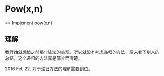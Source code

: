 # Pow(x,n)
==
Implement pow(x,n)

## 理解
我开始就想起之前那个除法的实现，所以就没有考虑递归的方法，后来看了别人的总结，这个递归的方法真是简介而清楚。<br>

2016 Feb 22. 对于递归方法的理解需要到位。